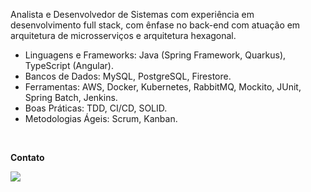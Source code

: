 


<p align="left"> 
Analista e Desenvolvedor de Sistemas com experiência em desenvolvimento full stack, com ênfase no back-end com atuação em arquitetura de microsserviços e arquitetura hexagonal.

- Linguagens e Frameworks: Java (Spring Framework, Quarkus), TypeScript (Angular).
- Bancos de Dados: MySQL, PostgreSQL, Firestore.
- Ferramentas: AWS, Docker, Kubernetes, RabbitMQ, Mockito, JUnit, Spring Batch, Jenkins.
- Boas Práticas: TDD, CI/CD, SOLID.
- Metodologias Ágeis: Scrum, Kanban.
</p>

<br>

<p align="left">
  <strong>Contato</strong>
</p>

<p align="left">
  <a href="https://www.linkedin.com/in/crist%C3%B3v%C3%A3o-augusto-vieira-de-freitas-261bb0180/" alt="Linkedin">
  <img src="https://img.shields.io/badge/LinkedIn-0077B5?style=for-the-badge&logo=linkedin&logoColor=white" /></a>
</p>  

